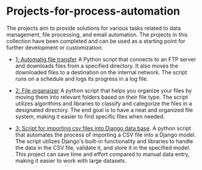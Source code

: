 # Projects-for-process-automation
The projects aim to provide solutions for various tasks related to data management, file processing, and email automation. The projects in this collection have been completed and can be used as a starting point for further development or customization.

* [1: Automatig file transfer](https://github.com/AMRedichkina/Projects-for-process-automation/tree/main/Automating_file_transfer)
A Python script that connects to an FTP server and downloads files from a specified directory. It also moves the downloaded files to a destination on the internal network. The script runs on a schedule and logs its progress in a log file.  
  
* [2: File organaizer](https://github.com/AMRedichkina/Projects-for-process-automation/tree/main/FileOrganaizer)
A python script that helps you organize your files by moving them into relevant folders based on their file type. The script utilizes algorithms and libraries to classify and categorize the files in a designated directory. The end goal is to have a neat and organized file system, making it easier to find specific files when needed.  
  
* [3: Script for importing csv files into Django data base](https://github.com/AMRedichkina/Projects-for-process-automation/tree/main/Importing_CSV_into_Django). 
A python script that automates the process of importing a CSV file into a Django model. The script utilizes Django's built-in functionality and libraries to handle the data in the CSV file, validate it, and store it in the specified model. This project can save time and effort compared to manual data entry, making it easier to work with large datasets.
